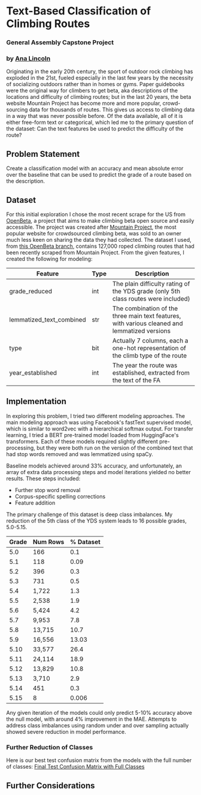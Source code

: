 # Text-Based Classification of Climbing Routes
### General Assembly Capstone Project 
### by [Ana Lincoln](https://www.linkedin.com/in/ana-lincoln/)
Originating in the early 20th century, the sport of outdoor rock climbing has exploded in the 21st, fueled especially in the last few years by the necessity of socializing outdoors rather than in homes or gyms. Paper guidebooks were the original way for climbers to get beta, aka descriptions of the locations and difficulty of climbing routes; but in the last 20 years, the beta website Mountain Project has become more and more popular, crowd-sourcing data for thousands of routes. This gives us access to climbing data in a way that was never possible before. Of the data available, all of it is either free-form text or categorical, which led me to the primary question of the dataset: Can the text features be used to predict the difficulty of the route? 

## Problem Statement
Create a classification model with an accuracy and mean absolute error over the baseline that can be used to predict the grade of a route based on the description.

## Dataset
For this initial exploration I chose the most recent scrape for the US from [OpenBeta](https://openbeta.io/), a project that aims to make climbing beta open source and easily accessible. The project was created after [Mountain Project](https://www.mountainproject.com/), the most popular website for crowdsourced climbing beta, was sold to an owner much less keen on sharing the data they had collected. The dataset I used, from [this OpenBeta branch](https://github.com/OpenBeta/climbing-data/tree/next), contains 127,000 roped climbing routes that had been recently scraped from Mountain Project. From the given features, I created the following for modeling:

| Feature                  | Type | Description                                                                                   |
|--------------------------|------|-----------------------------------------------------------------------------------------------|
| grade_reduced            | int  | The plain difficulty rating of the YDS grade (only 5th class routes were included)            |
| lemmatized_text_combined | str  | The combination of the three main text features, with various cleaned and lemmatized versions |
| type                     | bit  | Actually 7 columns, each a one-hot representation of the climb type of the route              |
| year_established         | int  | The year the route was established, extracted from the text of the FA                         |

## Implementation
In exploring this problem, I tried two different modeling approaches. The main modeling approach was using Facebook's fastText supervised model, which is similar to word2vec with a hierarchical softmax output. For transfer learning, I tried a BERT pre-trained model loaded from HuggingFace's transformers. Each of these models required slightly different pre-processing, but they were both run on the version of the combined text that had stop words removed and was lemmatized using spaCy. 

Baseline models achieved around 33% accuracy, and unfortunately, an array of extra data processing steps and model iterations yielded no better results. These steps included:
- Further stop word removal
- Corpus-specific spelling corrections
- Feature addition

The primary challenge of this dataset is deep class imbalances. My reduction of the 5th class of the YDS system leads to 16 possible grades, 5.0-5.15. 

| Grade | Num Rows | % Dataset |
|-------|----------|-----------|
| 5.0   | 166      | 0.1       |
| 5.1   | 118      | 0.09      |
| 5.2   | 396      | 0.3       |
| 5.3   | 731      | 0.5       |
| 5.4   | 1,722    | 1.3       |
| 5.5   | 2,538    | 1.9       |
| 5.6   | 5,424    | 4.2       |
| 5.7   | 9,953    | 7.8       |
| 5.8   | 13,715   | 10.7      |
| 5.9   | 16,556   | 13.03     |
| 5.10  | 33,577   | 26.4      |
| 5.11  | 24,114   | 18.9      |
| 5.12  | 13,829   | 10.8      |
| 5.13  | 3,710    | 2.9       |
| 5.14  | 451      | 0.3       |
| 5.15  | 8        | 0.006     |

Any given iteration of the models could only predict 5-10% accuracy above the null model, with around 4% improvement in the MAE. Attempts to address class imbalances using random under and over sampling actually showed severe reduction in model performance.

### Further Reduction of Classes
Here is our best test confusion matrix from the models with the full number of classes:
[Final Test Confusion Matrix with Full Classes](./archive/fullclassesmatrix.png)




## Further Considerations
